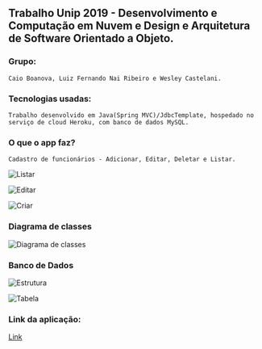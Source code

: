 <h2> Trabalho Unip 2019 - Desenvolvimento e Computação em Nuvem e Design e Arquitetura de Software Orientado a Objeto. </h2>

<h3>Grupo:</h3>

```
Caio Boanova, Luiz Fernando Nai Ribeiro e Wesley Castelani.
```

<h3>Tecnologias usadas:</h3>

```
Trabalho desenvolvido em Java(Spring MVC)/JdbcTemplate, hospedado no serviço de cloud Heroku, com banco de dados MySQL.
```

<h3>O que o app faz?</h3>


```
Cadastro de funcionários - Adicionar, Editar, Deletar e Listar.

```

![Listar](https://raw.githubusercontent.com/TItanGuy99/registroFuncionarios/master/images/lista.png)

![Editar](https://raw.githubusercontent.com/TItanGuy99/registroFuncionarios/master/images/editar.png)

![Criar](https://raw.githubusercontent.com/TItanGuy99/registroFuncionarios/master/images/cadastrar.png)


<h3>Diagrama de classes</h3>

![Diagrama de classes](https://raw.githubusercontent.com/TItanGuy99/registroFuncionarios/master/images/RegistroFuncionarios.umlcd.png)

<h3>Banco de Dados</h3>


![Estrutura](https://raw.githubusercontent.com/TItanGuy99/registroFuncionarios/master/images/tabela.png)


![Tabela](https://raw.githubusercontent.com/TItanGuy99/registroFuncionarios/master/images/tabela2.png)

<h3>Link da aplicação:</h3>

[Link](https://registrofuncionarios.herokuapp.com/viewemp)
